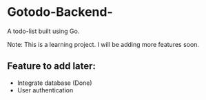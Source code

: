 # Gotodo-Backend-
A todo-list built using Go.

Note: This is a learning project. I will be adding more features soon.

## Feature to add later:
  - Integrate database (Done)
  - User authentication
